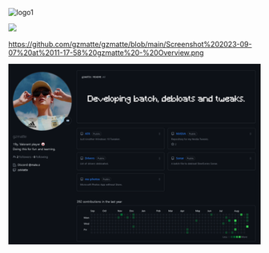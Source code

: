 ![logo1](https://github.com/gzmatte/gzmatte/assets/117684932/0769bd7e-1aa4-4cd1-8db4-2619885b21aa)


[<img src="img/myImage.png">](http://example.com/)


https://github.com/gzmatte/gzmatte/blob/main/Screenshot%202023-09-07%20at%2011-17-58%20gzmatte%20-%20Overview.png

[<img src="https://github.com/gzmatte/gzmatte/blob/main/Screenshot%202023-09-07%20at%2011-17-58%20gzmatte%20-%20Overview.png">](http://example.com/)
